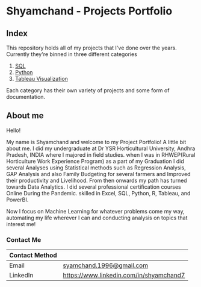 # Shyamchand - Projects Portfolio

## Index

This repository holds all of my projects that I've done over the years. Currently they're binned in three different categories

1. [SQL](https://github.com/shyamchand114/Data_Analytics_portfolio/tree/main/SQL)
2. [Python](https://github.com/shyamchand114/Data_Analytics_portfolio/tree/main/Python)
3. [Tableau Visualization](https://github.com/shyamchand114/Data_Analytics_portfolio/tree/main/Data%20visualization)

Each category has their own variety of projects and some form of documentation.

## About me

Hello!

My name is Shyamchand and welcome to my Project Portfolio! A little bit about me. I did my undergraduate at Dr YSR Horticultural University, Andhra Pradesh, INDIA where I majored in field studies. when I was in RHWEP(Rural Horticulture Work Experience Program) as a part of my Graduation I did several Analyses using Statistical methods such as Regression Analysis, GAP Analysis and also Family Budgeting for several farmers and Improved their productivity and Livelihood. From then onwards my path has turned towards Data Analytics. I did several professional certification courses Online During the Pandemic. skilled in Excel, SQL, Python, R, Tableau, and PowerBI.

Now I focus on Machine Learning for whatever problems come my way, automating my life wherever I can and conducting analysis on topics that interest me!

### Contact Me

| Contact Method |  |
| --- | --- |
| Email | syamchand.1996@gmail.com |
| LinkedIn | https://www.linkedin.com/in/shyamchand7 |
